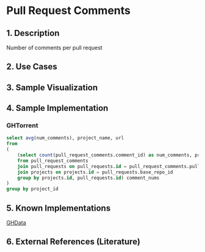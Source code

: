 # Pull Request Comments

## 1. Description
Number of comments per pull request

## 2. Use Cases

## 3. Sample Visualization

## 4. Sample Implementation

###  GHTorrent
```SQL
select avg(num_comments), project_name, url
from
(
    (select count(pull_request_comments.comment_id) as num_comments, projects.id as project_id, projects.name as project_name, projects.url as url, pull_requests.id as pull_request_id
    from pull_request_comments
    join pull_requests on pull_requests.id = pull_request_comments.pull_request_id
    join projects on projects.id = pull_requests.base_repo_id
    group by projects.id, pull_requests.id) comment_nums
)
group by project_id
```

## 5. Known Implementations
[GHData](https://github.com/OSSHealth/ghdata)

## 6. External References (Literature)
